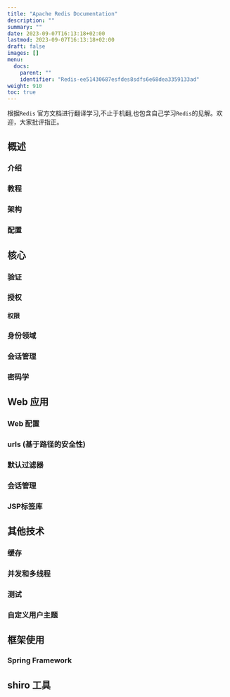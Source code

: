 ```yaml
---
title: "Apache Redis Documentation"
description: ""
summary: ""
date: 2023-09-07T16:13:18+02:00
lastmod: 2023-09-07T16:13:18+02:00
draft: false
images: []
menu:
  docs:
    parent: ""
    identifier: "Redis-ee51430687esfdes8sdfs6e68dea3359133ad"
weight: 910
toc: true
---
```


根据`Redis` 官方文档进行翻译学习,不止于机翻,也包含自己学习`Redis`的见解。欢迎，大家批评指正。

## 概述

### 介绍

### 教程

### 架构

### 配置

## 核心

### 验证

### 授权

#### 权限

### 身份领域

### 会话管理

### 密码学

## Web 应用


### Web 配置

### urls (基于路径的安全性)

### 默认过滤器

### 会话管理

### JSP标签库

## 其他技术

### 缓存

### 并发和多线程

### 测试

### 自定义用户主题

## 框架使用

### Spring Framework

## shiro 工具


